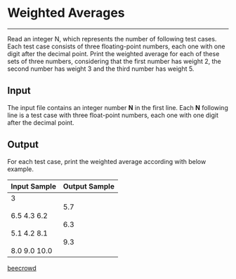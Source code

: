 # Weighted Averages

---

Read an integer N, which represents the number of following test cases.
Each test case consists of three floating-point numbers, each one with one digit after the decimal point. Print the weighted average for each of these sets of three numbers, considering that the first number has weight 2, the second number has weight 3 and the third number has weight 5.

## Input

The input file contains an integer number **N** in the first line. Each **N** following line is a test case with three float-point numbers, each one with one digit after the decimal point.

## Output

For each test case, print the weighted average according with below example.

| Input Sample                                                | Output Sample             |
| ----------------------------------------------------------- | ------------------------- |
| 3<br><br>6.5 4.3 6.2<br><br>5.1 4.2 8.1<br><br>8.0 9.0 10.0 | 5.7<br><br>6.3<br><br>9.3 |

[beecrowd](https://www.beecrowd.com.br/judge/en/problems/view/1079)
